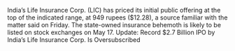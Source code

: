 India’s Life Insurance Corp. (LIC) has priced its initial public offering at the top of the indicated range, at 949 rupees ($12.28), a source familiar with the matter said on Friday.
The state-owned insurance behemoth is likely to be listed on stock exchanges on May 17.
Update: Record $2.7 Billion IPO by India’s Life Insurance Corp. Is Oversubscribed